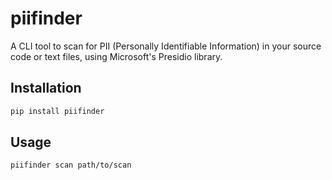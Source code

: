 # piifinder

A CLI tool to scan for PII (Personally Identifiable Information) in your source code or text files, using Microsoft's Presidio library.

## Installation

```bash
pip install piifinder
```

## Usage

```
piifinder scan path/to/scan
```
